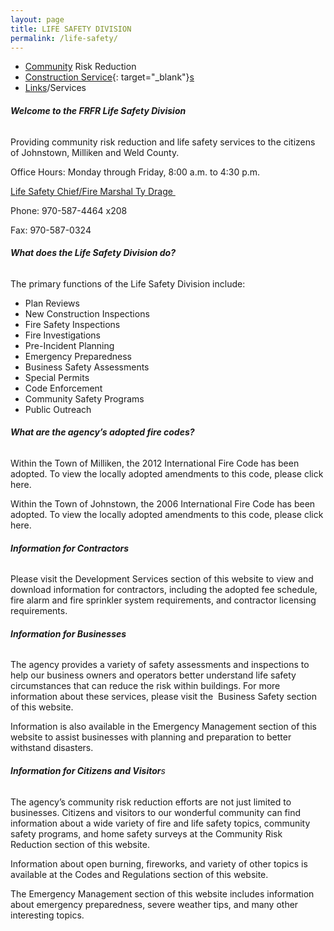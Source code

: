 ```yaml
---
layout: page
title: LIFE SAFETY DIVISION
permalink: /life-safety/
---
```


* [Community](/resources/community)&nbsp;Risk Reduction
* [Construction Service](/resources/fire-prevention){: target="_blank"}[s](__notset__)
* [Links](/resources/links)/Services

###### **Welcome to the FRFR Life Safety Division**

Providing community risk reduction and life safety services to the citizens of Johnstown, Milliken and Weld County.

Office Hours: Monday through Friday, 8:00 a.m. to 4:30 p.m.

[Life Safety Chief/Fire Marshal Ty Drage&nbsp;](mailto:tdrage@frfr.co?subject=Website%20Inquiry)

Phone: 970-587-4464 x208

Fax: 970-587-0324

###### **What does the Life Safety Division do?**

The primary functions of the Life Safety Division include:

* Plan Reviews
* New Construction Inspections
* Fire Safety Inspections
* Fire Investigations
* Pre-Incident Planning
* Emergency Preparedness
* Business Safety Assessments
* Special Permits
* Code Enforcement
* Community Safety Programs
* Public Outreach

###### **What are the agency’s adopted fire codes?**

Within the Town of Milliken, the 2012 International Fire Code has been adopted. To view the locally adopted amendments to this code, please click here.

Within the Town of Johnstown, the 2006 International Fire Code has been adopted. To view the locally adopted amendments to this code, please click here.

###### **Information for Contractors**

Please visit the Development Services section of this website to view and download information for contractors, including the adopted fee schedule, fire alarm and fire sprinkler system requirements, and contractor licensing requirements.

###### **Information for Businesses**

The agency provides a variety of safety assessments and inspections to help our business owners and operators better understand life safety circumstances that can reduce the risk within buildings. For more information about these services, please visit the &nbsp;Business Safety section of this website.

Information is also available in the Emergency Management section of this website to assist businesses with planning and preparation to better withstand disasters.

###### **Information for Citizens and Visitor**s

The agency’s community risk reduction efforts are not just limited to businesses. Citizens and visitors to our wonderful community can find information about a wide variety of fire and life safety topics, community safety programs, and home safety surveys at the Community Risk Reduction section of this website.

Information about open burning, fireworks, and variety of other topics is available at the Codes and Regulations section of this website.

The Emergency Management section of this website includes information about emergency preparedness, severe weather tips, and many other interesting topics.